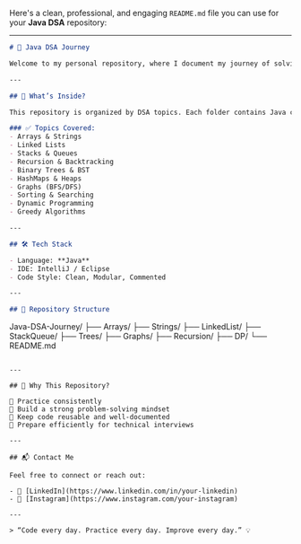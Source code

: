 Here's a clean, professional, and engaging `README.md` file you can use for your **Java DSA** repository:

---

```markdown
# 📘 Java DSA Journey

Welcome to my personal repository, where I document my journey of solving **Data Structures and Algorithms (DSA)** problems using **Java**. This repository serves as a reference for practice, revision, and interview preparation.

---

## 🧠 What’s Inside?

This repository is organized by DSA topics. Each folder contains Java code files with well-commented solutions to popular DSA problems.

### ✅ Topics Covered:
- Arrays & Strings
- Linked Lists
- Stacks & Queues
- Recursion & Backtracking
- Binary Trees & BST
- HashMaps & Heaps
- Graphs (BFS/DFS)
- Sorting & Searching
- Dynamic Programming
- Greedy Algorithms

---

## 🛠️ Tech Stack

- Language: **Java**
- IDE: IntelliJ / Eclipse
- Code Style: Clean, Modular, Commented

---

## 📁 Repository Structure

```

Java-DSA-Journey/
├── Arrays/
├── Strings/
├── LinkedList/
├── StackQueue/
├── Trees/
├── Graphs/
├── Recursion/
├── DP/
└── README.md

```

---

## 🚀 Why This Repository?

🔹 Practice consistently  
🔹 Build a strong problem-solving mindset  
🔹 Keep code reusable and well-documented  
🔹 Prepare efficiently for technical interviews

---

## 📬 Contact Me

Feel free to connect or reach out:

- 📎 [LinkedIn](https://www.linkedin.com/in/your-linkedin)
- 📸 [Instagram](https://www.instagram.com/your-instagram)

---

> “Code every day. Practice every day. Improve every day.” 💡

